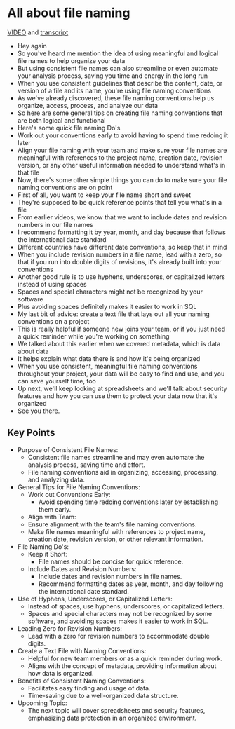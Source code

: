 # All about file naming

[VIDEO](./resources/4_video_all-about-file-naming.mp4) and [transcript](./resources/4_video_all-about-file-naming.txt)

- Hey again
- So you've heard me mention the idea of using meaningful and logical file names to help organize your data
- But using consistent file names can also streamline or even automate your analysis process, saving you time and energy in the long run
- When you use consistent guidelines that describe the content, date, or version of a file and its name, you're using file naming conventions
- As we've already discovered, these file naming conventions help us organize, access, process, and analyze our data
- So here are some general tips on creating file naming conventions that are both logical and functional
- Here's some quick file naming Do's
- Work out your conventions early to avoid having to spend time redoing it later
- Align your file naming with your team and make sure your file names are meaningful with references to the project name, creation date, revision version, or any other useful information needed to understand what's in that file
- Now, there's some other simple things you can do to make sure your file naming conventions are on point
- First of all, you want to keep your file name short and sweet
- They're supposed to be quick reference points that tell you what's in a file
- From earlier videos, we know that we want to include dates and revision numbers in our file names
- I recommend formatting it by year, month, and day because that follows the international date standard
- Different countries have different date conventions, so keep that in mind
- When you include revision numbers in a file name, lead with a zero, so that if you run into double digits of revisions, it's already built into your conventions
- Another good rule is to use hyphens, underscores, or capitalized letters instead of using spaces
- Spaces and special characters might not be recognized by your software
- Plus avoiding spaces definitely makes it easier to work in SQL
- My last bit of advice: create a text file that lays out all your naming conventions on a project
- This is really helpful if someone new joins your team, or if you just need a quick reminder while you're working on something
- We talked about this earlier when we covered metadata, which is data about data
- It helps explain what data there is and how it's being organized
- When you use consistent, meaningful file naming conventions throughout your project, your data will be easy to find and use, and you can save yourself time, too
- Up next, we'll keep looking at spreadsheets and we'll talk about security features and how you can use them to protect your data now that it's organized
- See you there.

## Key Points

- Purpose of Consistent File Names:
  - Consistent file names streamline and may even automate the analysis process, saving time and effort.
  - File naming conventions aid in organizing, accessing, processing, and analyzing data.
- General Tips for File Naming Conventions:
  - Work out Conventions Early:
    - Avoid spending time redoing conventions later by establishing them early.
  - Align with Team:
  - Ensure alignment with the team's file naming conventions.
  - Make file names meaningful with references to project name, creation date, revision version, or other relevant information.
- File Naming Do's:
  - Keep it Short:
    - File names should be concise for quick reference.
  - Include Dates and Revision Numbers:
    - Include dates and revision numbers in file names.
    - Recommend formatting dates as year, month, and day following the international date standard.
- Use of Hyphens, Underscores, or Capitalized Letters:
  - Instead of spaces, use hyphens, underscores, or capitalized letters.
  - Spaces and special characters may not be recognized by some software, and avoiding spaces makes it easier to work in SQL.
- Leading Zero for Revision Numbers:
  - Lead with a zero for revision numbers to accommodate double digits.
- Create a Text File with Naming Conventions:
  - Helpful for new team members or as a quick reminder during work.
  - Aligns with the concept of metadata, providing information about how data is organized.
- Benefits of Consistent Naming Conventions:
  - Facilitates easy finding and usage of data.
  - Time-saving due to a well-organized data structure.
- Upcoming Topic:
  - The next topic will cover spreadsheets and security features, emphasizing data protection in an organized environment.
